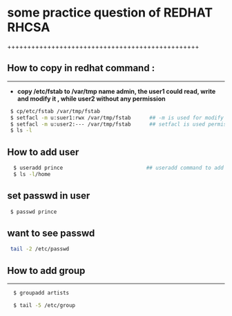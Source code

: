 # some practice question of REDHAT RHCSA
++++++++++++++++++++++++++++++++++++++++++++++++

## How to copy in redhat command :
-----------------------------------------------
- **copy /etc/fstab to /var/tmp name admin, the user1 could read, write and modify it , while user2 without any permission**
```sh
 $ cp/etc/fstab /var/tmp/fstab    
 $ setfacl -m u:suer1:rwx /var/tmp/fstab      ## -m is used for modify
 $ setfacl -m u:user2:--- /var/tmp/fstab      ## setfacl is used permission, --- no permission
 $ ls -l

 ```
## How to add user
```sh
  $ useradd prince                           ## useradd command to add user
  $ ls -l/home
  ```
## set passwd in user
 ```sh
  $ passwd prince
```
 **want to see passwd**
 -------------------------------------------------
```sh
 tail -2 /etc/passwd
```

## How to add group
 --------------------------------------------------
```sh
  $ groupadd artists

  $ tail -5 /etc/group
```
